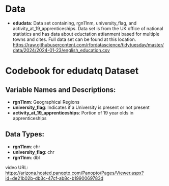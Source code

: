 # Data
-   **edudata**: Data set containing, rgn11nm, university_flag, and activity_at_19_apprenticeships. Data set is from the UK office of national statistics and has data about eductation attianment based for multiple towns and cites. Full data set can be found at this location. https://raw.githubusercontent.com/rfordatascience/tidytuesday/master/data/2024/2024-01-23/english_education.csv

# Codebook for edudatq Dataset

## Variable Names and Descriptions:

-   **rgn11nm**: Geographical Regions 
-   **university_flag**: Indicates if a University is present or not present 
-   **activity_at_19_apprenticeships**: Portion of 19 year olds in apprenticeships

## Data Types:

-   **rgn11nm**: chr
-   **university_flag**: chr
-   **rgn11nm**: dbl



video URL: https://arizona.hosted.panopto.com/Panopto/Pages/Viewer.aspx?id=de21b02b-db3c-47cf-ab8c-b1990069783d